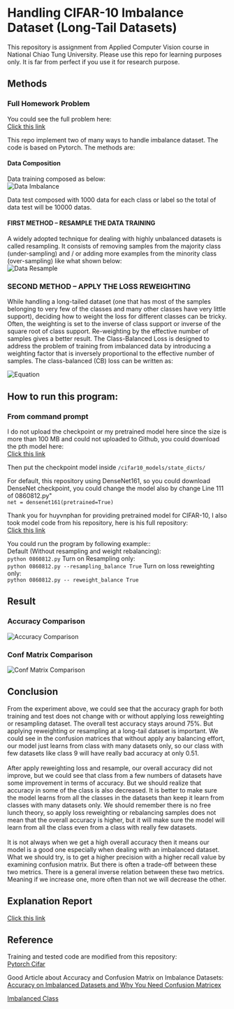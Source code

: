 # Handling CIFAR-10 Imbalance Dataset (Long-Tail Datasets)
This repository is assignment from Applied Computer Vision course in National Chiao Tung University. Please use this repo for learning purposes only. It is far from perfect if you use it for research purpose.

## Methods

### Full Homework Problem
You could see the full problem here:<br>
[Click this link](https://github.com/alexivaner/Applied-CV-Handling-CIFAR10-Imbalance-Datasets/blob/main/ACV_HW3.pdf)

This repo implement two of many ways to handle imbalance dataset. The code is based on Pytorch. The methods are:<br>

#### Data Composition
Data training composed as below:<br>
![Data Imbalance](https://github.com/alexivaner/Applied-CV-Handling-CIFAR10-Imbalance-Datasets/blob/main/image/Longtail.png)

Data test composed with 1000 data for each class or label so the total of data test will be 10000 datas.


#### FIRST METHOD – RESAMPLE THE DATA TRAINING
A widely adopted technique for dealing with highly unbalanced datasets is called resampling. It consists of removing samples from the majority class (under-sampling) and / or adding more examples from the minority class (over-sampling) like what shown below:<br>
![Data Resample](https://github.com/alexivaner/Applied-CV-Handling-CIFAR10-Imbalance-Datasets/blob/main/image/Resampling.png)

### SECOND METHOD – APPLY THE LOSS REWEIGHTING
While handling a long-tailed dataset (one that has most of the samples belonging to very few of the classes and many other classes have very little support), deciding how to weight the loss for different classes can be tricky. Often, the weighting is set to the inverse of class support or inverse of the square root of class support. Re-weighting by the effective number of samples gives a better result. The Class-Balanced Loss is designed to address the problem of training from imbalanced data by introducing a weighting factor that is inversely proportional to the effective number of samples. The class-balanced (CB) loss can be written as:

![Equation](https://github.com/alexivaner/Applied-CV-Handling-CIFAR10-Imbalance-Datasets/blob/main/image/Equation.png)

## How to run this program:

### From command prompt
I do not upload the checkpoint or my pretrained model here since the size is more than 100 MB and could not uploaded to Github, you could download the pth model here:<br>
[Click this link](https://drive.google.com/file/d/11DDSbPqFXLzooIv6YPmXuKRIZJ24808g/view)<br>
    
Then put the checkpoint model inside `/cifar10_models/state_dicts/` <br>


For default, this repository using DenseNet161, so you could download DenseNet checkpoint, you could change the model also by change Line 111 of 0860812.py"<br>
    `net = densenet161(pretrained=True)`

Thank you for huyvnphan for providing pretrained model for CIFAR-10, I also took model code from his repository, here is his full repository:<br>
[Click this link](https://github.com/huyvnphan/PyTorch_CIFAR10)<br>


You could run the program by following example::<br>
Default (Without resampling and weight rebalancing):<br>
 `python 0860812.py`
Turn on Resampling only:<br>
 `python 0860812.py --resampling_balance True`
Turn on loss reweighting only:<br>
 `python 0860812.py -- reweight_balance True`

## Result
### Accuracy Comparison
![Accuracy Comparison](https://github.com/alexivaner/Applied-CV-Handling-CIFAR10-Imbalance-Datasets/blob/main/image/TestAcc.png)

### Conf Matrix Comparison
![Conf Matrix Comparison](https://github.com/alexivaner/Applied-CV-Handling-CIFAR10-Imbalance-Datasets/blob/main/image/ConfMat.png)

## Conclusion
From the experiment above, we could see that the accuracy graph for both training and test does not change with or without applying loss reweighting or resampling dataset. The overall test accuracy stays around 75%.  But applying reweighting or resampling at a long-tail dataset is important. We could see in the confusion matrices that without apply any balancing effort, our model just learns from class with many datasets only, so our class with few datasets like class 9 will have really bad accuracy at only 0.51.<br><br>
After apply reweighting loss and resample, our overall accuracy did not improve, but we could see that class from a few numbers of datasets have some improvement in terms of accuracy. But we should realize that accuracy in some of the class is also decreased. It is better to make sure the model learns from all the classes in the datasets than keep it learn from classes with many datasets only. We should remember there is no free lunch theory, so apply loss reweighting or rebalancing samples does not mean that the overall accuracy is higher, but it will make sure the model will learn from all the class even from a class with really few datasets.<br><br>
It is not always when we get a high overall accuracy then it means our model is a good one especially when dealing with an imbalanced dataset. What we should try, is to get a higher precision with a higher recall value by examining confusion matrix. But there is often a trade-off between these two metrics. There is a general inverse relation between these two metrics. Meaning if we increase one, more often than not we will decrease the other.


 ## Explanation Report
[Click this link](https://github.com/alexivaner/Applied-CV-Handling-CIFAR10-Imbalance-Datasets/blob/main/Ivan%20Surya%20H_0860812.pdf)

## Reference
Training and tested code are modified from this repository:<br>
 [Pytorch Cifar](https://github.com/kuangliu/pytorch-cifar)<br>

Good Article about Accuracy and Confusion Matrix on Imbalance Datasets:<br>
  [Accuracy on Imbalanced Datasets and Why You Need Confusion Matricex](https://medium.com/analytics-vidhya/accuracy-on-imbalanced-datasets-and-why-you-need-confusion-matrix-937613bf89bf)<br>
  
   [Imbalanced Class](https://elitedatascience.com/imbalanced-classes)<br>







 



